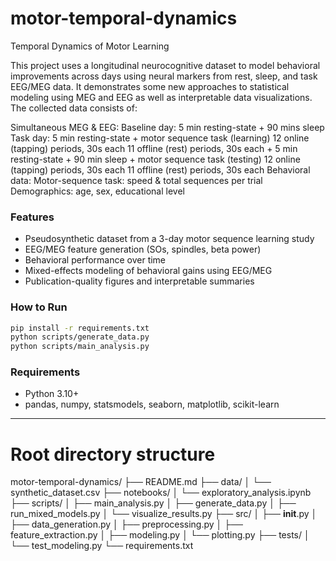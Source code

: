 # motor-temporal-dynamics
Temporal Dynamics of Motor Learning

This project uses a longitudinal neurocognitive dataset to model behavioral improvements across days using neural markers from rest, sleep, and task EEG/MEG data. It demonstrates some new approaches to statistical modeling using MEG and EEG as well as interpretable data visualizations. The collected data consists of:

Simultaneous MEG & EEG:
  Baseline day: 5 min resting-state
                + 90 mins sleep
  Task day:     5 min resting-state
                + motor sequence task (learning)
                  12 online (tapping) periods, 30s each
                  11 offline (rest) periods, 30s each
                + 5 min resting-state
                + 90 min sleep
                + motor sequence task (testing)
                  12 online (tapping) periods, 30s each
                  11 offline (rest) periods, 30s each
  Behavioral data:
    Motor-sequence task: speed & total sequences per trial
    Demographics: age, sex, educational level
  


###  Features
- Pseudosynthetic dataset from a 3-day motor sequence learning study
- EEG/MEG feature generation (SOs, spindles, beta power)
- Behavioral performance over time
- Mixed-effects modeling of behavioral gains using EEG/MEG
- Publication-quality figures and interpretable summaries

### How to Run
```bash
pip install -r requirements.txt
python scripts/generate_data.py
python scripts/main_analysis.py
```

### Requirements
- Python 3.10+
- pandas, numpy, statsmodels, seaborn, matplotlib, scikit-learn

---

# Root directory structure
motor-temporal-dynamics/
├── README.md
├── data/
│   └── synthetic_dataset.csv
├── notebooks/
│   └── exploratory_analysis.ipynb
├── scripts/
│   ├── main_analysis.py
│   ├── generate_data.py
│   ├── run_mixed_models.py
│   └── visualize_results.py
├── src/
│   ├── __init__.py
│   ├── data_generation.py
│   ├── preprocessing.py
│   ├── feature_extraction.py
│   ├── modeling.py
│   └── plotting.py
├── tests/
│   └── test_modeling.py
└── requirements.txt

